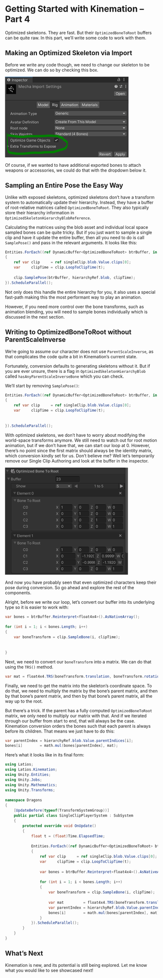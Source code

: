 # Getting Started with Kinemation – Part 4

Optimized skeletons. They are fast. But their `OptimizedBoneToRoot` buffers can
be quite raw. In this part, we’ll write some code to work with them.

## Making an Optimized Skeleton via Import

Before we write any code though, we need to change our skeleton to be optimized.
We can do so by checking this box.

![](media/9b9ac7015305136fcf73d455ff2cd183.png)

Of course, if we wanted to have additional exported bones to attach weapons or
accessories, we could do that with the dropdown below it.

## Sampling an Entire Pose the Easy Way

Unlike with exposed skeletons, optimized skeletons don’t have a transform system
to automatically update their hierarchy. Instead, they have a buffer of
root-relative matrices called `OptimizedBoneToRoot`. They also typically store
their hierarchy information in `OptimizedSkeletonHierarchyBlobReference`.

Calculating the matrices using the blob asset and individual local space sampled
bones can be quite tricky. But if you just want to sample a single clip and have
it update the entire buffer, then all you need to do is call `SamplePose()` and
pass in the relevant arguments. It looks like this:

```csharp
Entities.ForEach((ref DynamicBuffer<OptimizedBoneToRoot> btrBuffer, in OptimizedSkeletonHierarchyBlobReference hierarchyRef, in SingleClip singleClip) =>
{
    ref var clip     = ref singleClip.blob.Value.clips[0];
    var     clipTime = clip.LoopToClipTime(t);

    clip.SamplePose(btrBuffer, hierarchyRef.blob, clipTime);
}).ScheduleParallel();
```

Not only does this handle the entire hierarchy for you, it also uses a special
fast-path making this the most performant way to play an animation.

However, if you need more control over the bone transforms, such as animation
blending, you will need to sample bones individually which is discussed in the
next section.

## Writing to OptimizedBoneToRoot without ParentScaleInverse

We’re going to assume our character does not use `ParentScaleInverse`, as that
complicates the code quite a bit in Kinemation’s current state.

Fortunately, conversion defaults to generating skeletons without it. But if you
are ever unsure, there is a flag in `OptimizedSkeletonHierarchyBlob` called
`hasAnyParentScaleInverseBone` which you can check.

We’ll start by removing `SamplePose()`:

```csharp
Entities.ForEach((ref DynamicBuffer<OptimizedBoneToRoot> btrBuffer, in OptimizedSkeletonHierarchyBlobReference hierarchyRef, in SingleClip singleClip) =>
{
    ref var clip     = ref singleClip.blob.Value.clips[0];
    var     clipTime = clip.LoopToClipTime(t);

                
}).ScheduleParallel();
```

With optimized skeletons, we don’t have to worry about modifying the world-space
transforms anymore. We still need to watch out for root motion animation, but if
we don’t have that, we can start our loop at 0. However, there’s no point since
the first matrix should always be the identity matrix, which conversion kindly
set for us. Don’t believe me? Well let’s temporarily remove our Single Clip
Authoring and look at the buffer in the inspector.

![](media/723f64ab1435586644a2f46c11c58007.png)

And now you have probably seen that even optimized characters keep their pose
during conversion. So go ahead and explore the rest of the components.

Alright, before we write our loop, let’s convert our buffer into its underlying
type so it is easier to work with:

```csharp
var bones = btrBuffer.Reinterpret<float4x4>().AsNativeArray();

for (int i = 1; i < bones.Length; i++)
{
    var boneTransform = clip.SampleBone(i, clipTime);


}
```

Next, we need to convert our `boneTransform` into a matrix. We can do that using
the `TRS()` method.

```csharp
var mat = float4x4.TRS(boneTransform.translation, boneTransform.rotation, boneTransform.scale);
```

Finally, we need to get the matrix into the skeleton’s coordinate space. To do
that, we need to multiply the matrix by the bone’s parent matrix, and then by
that bone’s parent matrix, and then by that bone’s parent matrix, all the way up
to the root.

But there’s a trick. If the parent has a fully computed `OptimizedBoneToRoot`
matrix, we only need to multiply our matrix with that. And if we iterated
through our buffer from start to end, that will always be the case. Kinemation
conversion orders the bones such that each parent is always before its children.
That means we just have to do this:

```csharp
var parentIndex = hierarchyRef.blob.Value.parentIndices[i];
bones[i]        = math.mul(bones[parentIndex], mat);
```

Here’s what it looks like in its final form:

```csharp
using Latios;
using Latios.Kinemation;
using Unity.Entities;
using Unity.Jobs;
using Unity.Mathematics;
using Unity.Transforms;

namespace Dragons
{
    [UpdateBefore(typeof(TransformSystemGroup))]
    public partial class SingleClipPlayerSystem : SubSystem
    {
        protected override void OnUpdate()
        {
            float t = (float)Time.ElapsedTime;

            Entities.ForEach((ref DynamicBuffer<OptimizedBoneToRoot> btrBuffer, in OptimizedSkeletonHierarchyBlobReference hierarchyRef, in SingleClip singleClip) =>
            {
                ref var clip     = ref singleClip.blob.Value.clips[0];
                var     clipTime = clip.LoopToClipTime(t);

                var bones = btrBuffer.Reinterpret<float4x4>().AsNativeArray();

                for (int i = 1; i < bones.Length; i++)
                {
                    var boneTransform = clip.SampleBone(i, clipTime);

                    var mat         = float4x4.TRS(boneTransform.translation, boneTransform.rotation, boneTransform.scale);
                    var parentIndex = hierarchyRef.blob.Value.parentIndices[i];
                    bones[i]        = math.mul(bones[parentIndex], mat);
                }
            }).ScheduleParallel();
        }
    }
}
```

## What’s Next

Kinemation is new, and its potential is still being explored. Let me know what
you would like to see showcased next!
